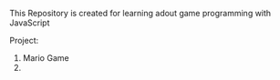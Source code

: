 This Repository is created for learning adout game programming with JavaScript

Project:

1. Mario Game
2.

